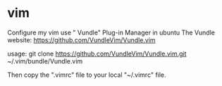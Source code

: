# vim
Configure my vim use " Vundle" Plug-in Manager in ubuntu
The Vundle website:  https://github.com/VundleVim/Vundle.vim

usage: git clone https://github.com/VundleVim/Vundle.vim.git ~/.vim/bundle/Vundle.vim

Then copy the  ".vimrc"  file to your local  "~/.vimrc"  file.
